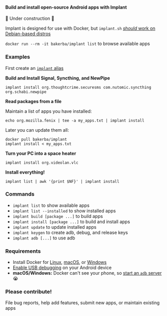#### Build and install open-source Android apps with Implant

:construction: Under construction :construction:

Implant is designed for use with Docker, but `implant.sh` [*should* work on Debian-based distros](https://github.com/abaker/implant/wiki/Use-implant-without-Docker)

`docker run --rm -it bakerba/implant list` to browse available apps

### Examples

First create an [`implant` alias](https://github.com/abaker/implant/wiki/Create-an-implant-alias)

**Build and Install Signal, Syncthing, and NewPipe**
```
implant install org.thoughtcrime.securesms com.nutomic.syncthing org.schabi.newpipe
```
**Read packages from a file**

Maintain a list of apps you have installed:
```
echo org.mozilla.fenix | tee -a my_apps.txt | implant install
```
Later you can update them all:
```
docker pull bakerba/implant
implant install < my_apps.txt
```
**Turn your PC into a space heater**
```
implant install org.videolan.vlc
```
**Install everything!**
```
implant list | awk '{print $NF}' | implant install
```
### Commands

* `implant list` to show available apps
* `implant list --installed` to show installed apps
* `implant build [package ...]` to build apps
* `implant install [package ...]` to build and install apps
* `implant update` to update installed apps
* `implant keygen` to create adb, debug, and release keys
* `implant adb [...]` to use adb

### Requirements

* Install Docker for [Linux](https://docs.docker.com/v17.12/install/#server), [macOS](https://docs.docker.com/docker-for-mac/install/), or [Windows](https://docs.docker.com/docker-for-windows/install/)
* [Enable USB debugging](https://developer.android.com/studio/debug/dev-options) on your Android device
* **macOS/Windows:** Docker can't see your phone, so [start an `adb` server](https://github.com/abaker/implant/wiki/Start-an-adb-server) :sob:

### Please contribute!

File bug reports, help add features, submit new apps, or maintain existing apps
